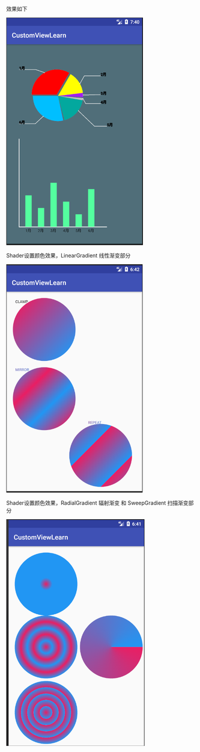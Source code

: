 效果如下


![Image text](https://github.com/linguanghua/ViewLearn/blob/master/img/xiaoguo.png)

Shader设置颜色效果，LinearGradient 线性渐变部分

![Image text](https://github.com/linguanghua/ViewLearn/blob/master/img/xiaoguo1.png)

Shader设置颜色效果，RadialGradient 辐射渐变 和 SweepGradient 扫描渐变部分

![Image text](https://github.com/linguanghua/ViewLearn/blob/master/img/xiaoguo2.png)
